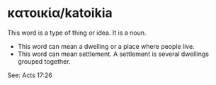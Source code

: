 # κατοικία/katoikia
This word is a type of thing or idea. It is a noun.

* This word can mean a dwelling or a place where people live. 
* This word can mean settlement. A settlement is several dwellings grouped together. 

See: Acts 17:26

